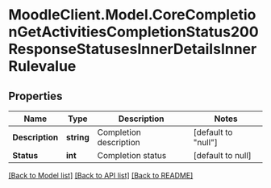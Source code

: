 # MoodleClient.Model.CoreCompletionGetActivitiesCompletionStatus200ResponseStatusesInnerDetailsInnerRulevalue

## Properties

Name | Type | Description | Notes
------------ | ------------- | ------------- | -------------
**Description** | **string** | Completion description | [default to "null"]
**Status** | **int** | Completion status | [default to null]

[[Back to Model list]](../README.md#documentation-for-models) [[Back to API list]](../README.md#documentation-for-api-endpoints) [[Back to README]](../README.md)

